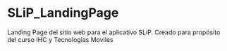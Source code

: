 # SLiP_LandingPage
Landing Page del sitio web para el aplicativo SLiP.
Creado para propósito del curso IHC y Tecnologías Moviles
